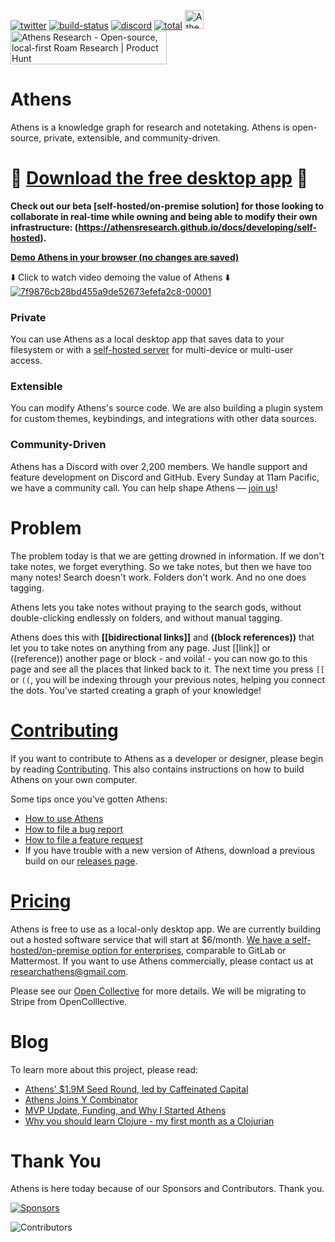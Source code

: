 [![twitter](https://img.shields.io/twitter/follow/athensresearch?label=Follow&style=social)](https://twitter.com/athensresearch)
[![build-status](https://img.shields.io/github/workflow/status/athensresearch/athens/build)](https://github.com/athensresearch/athens/actions)
[![discord](https://img.shields.io/discord/708122962422792194?label=discord&logo=Discord)](https://discord.gg/GCJaV3V)
[![total](https://opencollective.com/athens/tiers/badge.svg)](https://opencollective.com/athens) 
<img alt="Athens is proudly backed by Y Combinator (W21)" src="https://github.com/athensresearch/handbook/blob/main/.gitbook/assets/yc.png" width="30" height="30" />
<a href="https://www.producthunt.com/posts/athens-research?utm_source=badge-featured&utm_medium=badge&utm_souce=badge-athens-research" target="_blank"><img src="https://api.producthunt.com/widgets/embed-image/v1/featured.svg?post_id=286558&theme=light" alt="Athens Research - Open-source, local-first Roam Research | Product Hunt" style="width: 250px; height: 54px;" width="140" height="30" /></a>

# Athens

Athens is a knowledge graph for research and notetaking. Athens is open-source, private, extensible, and community-driven.

# 🚀 [Download the free desktop app](https://github.com/athensresearch/athens/releases) 🚀

**Check out our beta [self-hosted/on-premise solution] for those looking to collaborate in real-time while owning and being able to modify their own infrastructure: (https://athensresearch.github.io/docs/developing/self-hosted).**

**[Demo Athens in your browser (no changes are saved)](https://athensresearch.github.io/athens)**

⬇️ Click to watch video demoing the value of Athens ⬇️ 
[![7f9876cb28bd455a9de52673efefa2c8-00001](https://user-images.githubusercontent.com/8952138/115828768-00a9a480-a3c3-11eb-9b44-ae5488434ce2.gif)](https://www.loom.com/share/7f9876cb28bd455a9de52673efefa2c8)

### Private

You can use Athens as a local desktop app that saves data to your filesystem or with a [self-hosted server](https://athensresearch.github.io/docs/developing/self-hosted) for multi-device or multi-user access.

### Extensible

You can modify Athens's source code. We are also building a plugin system for custom themes, keybindings, and integrations with other data sources.

### Community-Driven

Athens has a Discord with over 2,200 members. We handle support and feature development on Discord and GitHub. Every Sunday at 11am Pacific, we have a community call. You can help shape Athens — [join us](https://discord.gg/GCJaV3V)!

# Problem

The problem today is that we are getting drowned in information. If we don't take notes, we forget everything. So we take notes, but then we have too many notes! Search doesn't work. Folders don't work. And no one does tagging.

Athens lets you take notes without praying to the search gods, without double-clicking endlessly on folders, and without manual tagging.

Athens does this with **[[bidirectional links]]** and **((block references))** that let you to take notes on anything from any page. Just [[link]] or ((reference)) another page or block - and voilà! - you can now go to this page and see all the places that linked back to it. The next time you press `[[` or `((`, you will be indexing through your previous notes, helping you connect the dots. You've started creating a graph of your knowledge!

# [Contributing](https://athensresearch.gitbook.io/handbook/contributing)

If you want to contribute to Athens as a developer or designer, please begin by reading [Contributing](https://athensresearch.gitbook.io/handbook/contributing). This also contains instructions on how to build Athens on your own computer.

Some tips once you've gotten Athens:
- [How to use Athens](https://www.loom.com/share/ee5120d1f69d4ce0aab923de71caedd0)
- [How to file a bug report](https://www.loom.com/share/e69857c0f65f4232ab10dd78f47c4c44)
- [How to file a feature request](https://www.loom.com/share/dea9e3b3e7424f97a84e2fb81daed9c9)
- If you have trouble with a new version of Athens, download a previous build on our [releases page](https://github.com/athensresearch/athens/releases).

# [Pricing](https://opencollective.com/athens)

Athens is free to use as a local-only desktop app. We are currently building out a hosted software service that will start at $6/month. [We have a self-hosted/on-premise option for enterprises](https://github.com/athensresearch/athens-backend), comparable to GitLab or Mattermost. If you want to use Athens commercially, please contact us at researchathens@gmail.com.

Please see our [Open Collective](https://opencollective.com/athens) for more details. We will be migrating to Stripe from OpenColllective.

# Blog

To learn more about this project, please read:

- [Athens' $1.9M Seed Round, led by Caffeinated Capital](https://athensresearch.ghost.io/athens-1-9m-seed-round-led-by-caffeinated-capital/)
- [Athens Joins Y Combinator](https://athensresearch.ghost.io/athens-joins-y-combinator/)
- [MVP Update, Funding, and Why I Started Athens](https://athensresearch.ghost.io/mvp-update-funding-and-why-i-started-athens/)
- [Why you should learn Clojure - my first month as a Clojurian](https://athensresearch.ghost.io/why-you-should-learn-clojure-my-first-month-as-a-clojurian/)

# Thank You

Athens is here today because of our Sponsors and Contributors. Thank you.

[![Sponsors](https://athensresearch.ghost.io/content/images/size/w1140/2021/04/spnosors.png)](https://opencollective.com/athens)

![Contributors](https://user-images.githubusercontent.com/8952138/111184984-c1d83180-856e-11eb-9b7f-136de40d8252.png)

